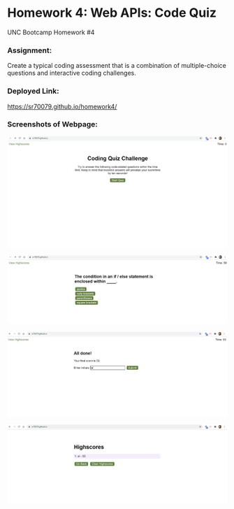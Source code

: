 # Homework 4: Web APIs: Code Quiz

UNC Bootcamp Homework #4

### Assignment:

Create a typical coding assessment that is a combination of multiple-choice questions and interactive coding challenges. 

### Deployed Link:

https://sr70079.github.io/homework4/

### Screenshots of Webpage: 

![homepage](/assets/images/homepage.PNG)

![quetions](/assets/images/question-page.PNG)

![highscore](/assets/images/highscore1.PNG)

![highscore](/assets/images/highscore2.PNG)

